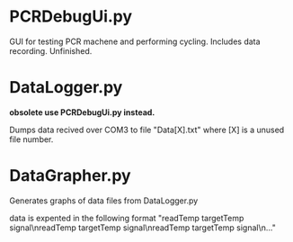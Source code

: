 # PCRDebugUi.py
GUI for testing PCR machene and performing cycling. Includes data recording. Unfinished.

# DataLogger.py
**obsolete use PCRDebugUi.py instead.**

Dumps data recived over COM3 to file "Data[X].txt" where [X] is a unused file number.

# DataGrapher.py
Generates graphs of data files from DataLogger.py

data is expented in the following format
"readTemp targetTemp signal\nreadTemp targetTemp signal\nreadTemp targetTemp signal\n..."
